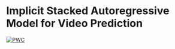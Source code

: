 # Implicit Stacked Autoregressive Model for Video Prediction
[![PWC](https://img.shields.io/endpoint.svg?url=https://paperswithcode.com/badge/implicit-stacked-autoregressive-model-for/video-prediction-on-moving-mnist)](https://paperswithcode.com/sota/video-prediction-on-moving-mnist?p=implicit-stacked-autoregressive-model-for)
